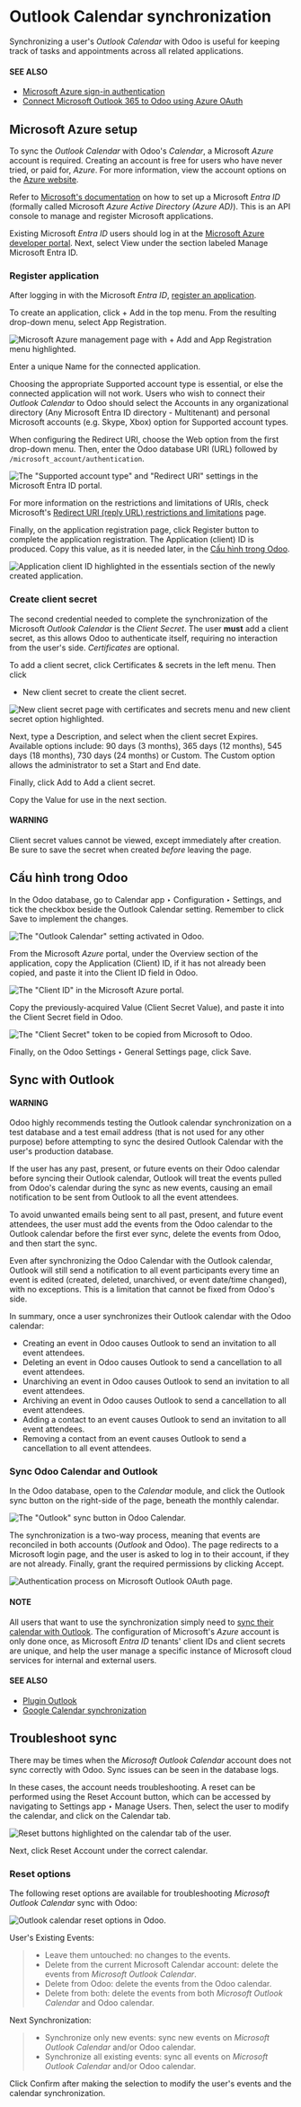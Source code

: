 # Outlook Calendar synchronization

Synchronizing a user's *Outlook Calendar* with Odoo is useful for keeping track of tasks and
appointments across all related applications.

#### SEE ALSO
- [Microsoft Azure sign-in authentication](../../general/users/azure.md)
- [Connect Microsoft Outlook 365 to Odoo using Azure OAuth](../../general/email_communication/azure_oauth.md)

## Microsoft Azure setup

To sync the *Outlook Calendar* with Odoo's *Calendar*, a Microsoft *Azure* account is required.
Creating an account is free for users who have never tried, or paid for, *Azure*. For more
information, view the account options on the [Azure website](https://azure.microsoft.com/en-us/free/?WT.mc_id=A261C142F).

Refer to [Microsoft's documentation](https://docs.microsoft.com/en-us/azure/active-directory/develop/quickstart-create-new-tenant) on how to set up a Microsoft *Entra ID* (formally called
Microsoft *Azure Active Directory (Azure AD)*). This is an API console to manage and register
Microsoft applications.

Existing Microsoft *Entra ID* users should log in at the [Microsoft Azure developer portal](https://portal.azure.com/#home). Next, select View under the section labeled
Manage Microsoft Entra ID.

### Register application

After logging in with the Microsoft *Entra ID*, [register an application](https://docs.microsoft.com/en-us/azure/active-directory/develop/quickstart-register-app).

To create an application, click + Add in the top menu. From the resulting drop-down
menu, select App Registration.

![Microsoft Azure management page with + Add and App Registration menu highlighted.](outlook/app-register.png)

Enter a unique Name for the connected application.

Choosing the appropriate Supported account type is essential, or else the connected
application will not work. Users who wish to connect their *Outlook Calendar* to Odoo should select
the Accounts in any organizational directory (Any Microsoft Entra ID directory -
Multitenant) and personal Microsoft accounts (e.g. Skype, Xbox) option for Supported
account types.

When configuring the Redirect URI, choose the Web option from the first
drop-down menu. Then, enter the Odoo database URI (URL) followed by
`/microsoft_account/authentication`.

![The "Supported account type" and "Redirect URI" settings in the Microsoft Entra ID portal.](outlook/azure-register-application.png)

For more information on the restrictions and limitations of URIs, check Microsoft's [Redirect URI
(reply URL) restrictions and limitations](https://docs.microsoft.com/en-us/azure/active-directory/develop/reply-url) page.

Finally, on the application registration page, click Register button to complete the
application registration. The Application (client) ID is produced. Copy this value, as
it is needed later, in the [Cấu hình trong Odoo](#outlook-calendar-odoo-setup).

![Application client ID highlighted in the essentials section of the newly created
application.](outlook/app-client-id.png)

### Create client secret

The second credential needed to complete the synchronization of the Microsoft *Outlook Calendar* is
the *Client Secret*. The user **must** add a client secret, as this allows Odoo to authenticate
itself, requiring no interaction from the user's side. *Certificates* are optional.

To add a client secret, click Certificates & secrets in the left menu. Then click
+ New client secret to create the client secret.

![New client secret page with certificates and secrets menu and new client secret option
highlighted.](outlook/client-secret.png)

Next, type a Description, and select when the client secret Expires.
Available options include: 90 days (3 months), 365 days (12 months),
545 days (18 months), 730 days (24 months) or Custom. The
Custom option allows the administrator to set a Start and End
date.

Finally, click Add to Add a client secret.

Copy the Value for use in the next section.

#### WARNING
Client secret values cannot be viewed, except immediately after creation. Be sure to save the
secret when created *before* leaving the page.

<a id="outlook-calendar-odoo-setup"></a>

## Cấu hình trong Odoo

In the Odoo database, go to Calendar app ‣ Configuration ‣ Settings, and tick
the checkbox beside the Outlook Calendar setting. Remember to click Save to
implement the changes.

![The "Outlook Calendar" setting activated in Odoo.](outlook/outlook-calendar-setting.png)

From the Microsoft *Azure* portal, under the Overview section of the application, copy
the Application (Client) ID, if it has not already been copied, and paste it into the
Client ID field in Odoo.

![The "Client ID" in the Microsoft Azure portal.](outlook/client-id.png)

Copy the previously-acquired Value (Client Secret Value), and paste it into the
Client Secret field in Odoo.

![The "Client Secret" token to be copied from Microsoft to Odoo.](outlook/client-secret-value.png)

Finally, on the Odoo Settings ‣ General Settings page, click Save.

<a id="outlook-sync"></a>

## Sync with Outlook

#### WARNING
Odoo highly recommends testing the Outlook calendar synchronization on a test database and a
test email address (that is not used for any other purpose) before attempting to sync the
desired Outlook Calendar with the user's production database.

If the user has any past, present, or future events on their Odoo calendar before syncing their
Outlook calendar, Outlook will treat the events pulled from Odoo's calendar during the sync as
new events, causing an email notification to be sent from Outlook to all the event attendees.

To avoid unwanted emails being sent to all past, present, and future event attendees, the user
must add the events from the Odoo calendar to the Outlook calendar before the first ever sync,
delete the events from Odoo, and then start the sync.

Even after synchronizing the Odoo Calendar with the Outlook calendar, Outlook will still send a
notification to all event participants every time an event is edited (created, deleted,
unarchived, or event date/time changed), with no exceptions. This is a limitation that cannot be
fixed from Odoo's side.

In summary, once a user synchronizes their Outlook calendar with the Odoo calendar:

- Creating an event in Odoo causes Outlook to send an invitation to all event attendees.
- Deleting an event in Odoo causes Outlook to send a cancellation to all event attendees.
- Unarchiving an event in Odoo causes Outlook to send an invitation to all event attendees.
- Archiving an event in Odoo causes Outlook to send a cancellation to all event attendees.
- Adding a contact to an event causes Outlook to send an invitation to all event attendees.
- Removing a contact from an event causes Outlook to send a cancellation to all event attendees.

### Sync Odoo Calendar and Outlook

In the Odoo database, open to the *Calendar* module, and click the Outlook sync button
on the right-side of the page, beneath the monthly calendar.

![The "Outlook" sync button in Odoo Calendar.](outlook/outlook-sync-button.png)

The synchronization is a two-way process, meaning that events are reconciled in both accounts
(*Outlook* and Odoo). The page redirects to a Microsoft login page, and the user is asked to log in
to their account, if they are not already. Finally, grant the required permissions by clicking
Accept.

![Authentication process on Microsoft Outlook OAuth page.](outlook/accept-terms.png)

#### NOTE
All users that want to use the synchronization simply need to [sync their calendar with
Outlook](#outlook-sync). The configuration of Microsoft's *Azure* account is only done once, as
Microsoft *Entra ID* tenants' client IDs and client secrets are unique, and help the user manage
a specific instance of Microsoft cloud services for internal and external users.

#### SEE ALSO
- [Plugin Outlook](../../general/integrations/mail_plugins/outlook.md)
- [Google Calendar synchronization](google.md)

## Troubleshoot sync

There may be times when the *Microsoft Outlook Calendar* account does not sync correctly with Odoo.
Sync issues can be seen in the database logs.

In these cases, the account needs troubleshooting. A reset can be performed using the
Reset Account button, which can be accessed by navigating to Settings
app ‣ Manage Users. Then, select the user to modify the calendar, and click on the
Calendar tab.

![Reset buttons highlighted on the calendar tab of the user.](outlook/outlook-reset.png)

Next, click Reset Account under the correct calendar.

### Reset options

The following reset options are available for troubleshooting *Microsoft Outlook Calendar* sync with
Odoo:

![Outlook calendar reset options in Odoo.](outlook/reset-calendar.png)

User's Existing Events:

> - Leave them untouched: no changes to the events.
> - Delete from the current Microsoft Calendar account: delete the events from *Microsoft
>   Outlook Calendar*.
> - Delete from Odoo: delete the events from the Odoo calendar.
> - Delete from both: delete the events from both *Microsoft Outlook Calendar* and Odoo
>   calendar.

Next Synchronization:

> - Synchronize only new events: sync new events on *Microsoft Outlook Calendar* and/or
>   Odoo calendar.
> - Synchronize all existing events: sync all events on *Microsoft Outlook Calendar*
>   and/or Odoo calendar.

Click Confirm after making the selection to modify the user's events and the calendar
synchronization.
